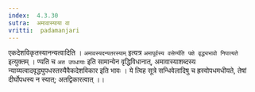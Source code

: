 ```yaml
---
index:  4.3.30
sutra:  अमावास्याया वा
vritti:  padamanjari
---
```


एकदेशविकृतस्यानन्यत्वादिति । `अमावस्यदन्यतरस्याम्` इत्यत्र `अमापूर्वस्य वसेर्ण्यति पक्षे वृद्ध्यभावो निपात्यते` इत्युक्तम् । ण्यति च `अत उपधायाः` इति सामान्येन वृद्धिविधानात्, अमावास्याशब्दस्य न्याय्यत्वादवृद्ध्युपधस्तस्यैवैकदेशविकार इति भावः । ये त्विह सूत्रे सन्धिवेलादिषु च ह्रस्वोपधमधीयते, तेषां दीर्घोपधस्य न स्यात्; अतद्विकारत्वात् ।।
